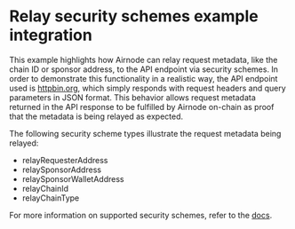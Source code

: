 # Relay security schemes example integration

This example highlights how Airnode can relay request metadata, like the chain ID or sponsor address, to the API
endpoint via security schemes. In order to demonstrate this functionality in a realistic way, the API endpoint used is
[httpbin.org](https://httpbin.org/), which simply responds with request headers and query parameters in JSON format.
This behavior allows request metadata returned in the API response to be fulfilled by Airnode on-chain as proof that the
metadata is being relayed as expected.

The following security scheme types illustrate the request metadata being relayed:

- relayRequesterAddress
- relaySponsorAddress
- relaySponsorWalletAddress
- relayChainId
- relayChainType

For more information on supported security schemes, refer to the
[docs](https://docs.api3.org/airnode/latest/grp-providers/guides/build-an-airnode/api-security.html).
